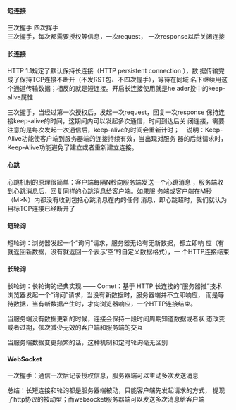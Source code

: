 


#### 短连接
三次握手  四次挥手  
三次握手，每次都需要授权等信息，一次request，
一次response以后关闭连接



#### 长连接
HTTP 1.1规定了默认保持长连接（HTTP persistent connection ），数
据传输完成了保持TCP连接不断开（不发RST包、不四次握手），等待在同域
名下继续用这个通道传输数据；相反的就是短连接。开启长连接使用就是he
ader投中的keep-alive属性


三次握手，当经过第一次授权后，发起一次request，回复一次response
保持连接keep-alive的时间，这期间内可以发起多次通信，时间到达后关
闭连接，需要注意的是每次发起一次通信后，keep-alive的时间会重新计时；   
说明：Keep-Alive功能使客户端到服务器端的连接持续有效，当出现对服务
器的后继请求时，Keep-Alive功能避免了建立或者重新建立连接。




#### 心跳
心跳机制的原理很简单：客户端每隔N秒向服务端发送一个心跳消息
，服务端收到心跳消息后，回复同样的心跳消息给客户端。如果服
务端或客户端在M秒（M>N）内都没有收到包括心跳消息在内的任何
消息，即心跳超时，我们就认为目标TCP连接已经断开了

#### 短轮询

短轮询：浏览器发起一个“询问”请求，服务器无论有无新数据，都立即响
应（有就返回新数据，没有就返回一个表示’空’的自定义数据格式），一
个HTTP连接结束


#### 长轮询
长轮询：长轮询的经典实现 —— Comet：基于 HTTP 长连接的“服务器推”技术 
浏览器发起一个“询问”请求，当没有新数据时，服务器端并不立即响应，
而是等待数据，当有新数据产生时，才向浏览器响应，一个HTTP连接结束。

当服务端没有数据更新的时候，连接会保持一段时间周期知道数据或者状
态改变或者过期，依次减少无效的客户端和服务端的交互

当服务端数据变更频繁的话，这种机制和定时轮询毫无区别



#### WebSocket
一次握手：通信一次后记录授权信息，服务器端可以主动多次发送消息




总结：长短连接和轮询都是服务器端被动，只能客户端先发起请求的方式，
提现了http协议的被动型；而websocket服务器端可以发送多次消息给客户端
